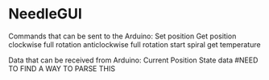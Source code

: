 # NeedleGUI

Commands that can be sent to the Arduino:
Set position
Get position
clockwise full rotation
anticlockwise full rotation
start spiral
get temperature


Data that can be received from Arduino:
Current Position
State data  #NEED TO FIND A WAY TO PARSE THIS
